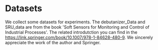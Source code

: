 # Datasets
We collect some datasets for experiments. The debutanizer_Data and SRU_data are from the book 'Soft Sensors for Monitoring and Control of Industrial Processes'. The related introdutction you can find in the https://link.springer.com/book/10.1007/978-1-84628-480-9. We sincerely appreciate the work of the author and Springer.
